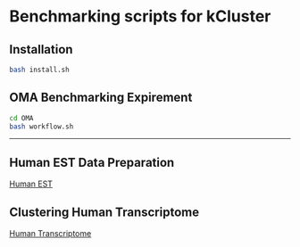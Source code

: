 # Benchmarking scripts for kCluster

## Installation

```bash
bash install.sh
```

## OMA Benchmarking Expirement

```bash
cd OMA
bash workflow.sh
```

---

## Human EST Data Preparation

[Human EST](./data_preparation#1--human-est-database)

## Clustering Human Transcriptome

[Human Transcriptome](./humanTranscriptome)
